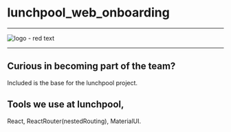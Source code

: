 # lunchpool_web_onboarding

<hr/>

![logo - red text](https://user-images.githubusercontent.com/7960991/48717575-b9160180-ebe7-11e8-9786-68980dab412f.png)

<hr/>

## Curious in becoming part of the team?
Included is the base for the lunchpool project.

## Tools we use at lunchpool,
React, ReactRouter(nestedRouting), MaterialUI.
